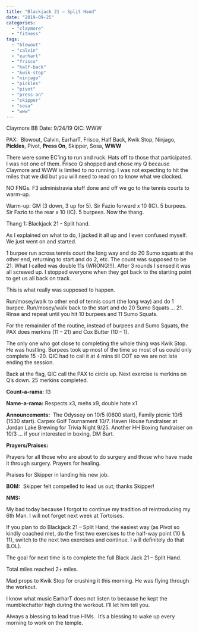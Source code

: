 ```yaml
---
title: "Blackjack 21 – Split Hand"
date: "2019-09-25"
categories: 
  - "claymore"
  - "fitness"
tags: 
  - "blowout"
  - "calvin"
  - "earhart"
  - "frisco"
  - "half-back"
  - "kwik-stop"
  - "ninjago"
  - "pickles"
  - "pivot"
  - "press-on"
  - "skipper"
  - "sosa"
  - "www"
---
```


Claymore BB Date: 9/24/19 QIC: WWW

PAX:  Blowout, Calvin, EarharT, Frisco, Half Back, Kwik Stop, Ninjago, **Pickles**, Pivot, **Press On**, Skipper, Sosa, **WWW**

There were some EC’ing to run and ruck. Hats off to those that participated. I was not one of them. Frisco Q shopped and chose my Q because Claymore and WWW is limited to no running. I was not expecting to hit the miles that we did but you will need to read on to know what we clocked.

NO FNGs. F3 administravia stuff done and off we go to the tennis courts to warm-up.

Warm-up: GM (3 down, 3 up for 5). Sir Fazio forward x 10 (IC). 5 burpees. Sir Fazio to the rear x 10 (IC). 5 burpees. Now the thang.

Thang 1: Blackjack 21 - Split hand.

As I explained on what to do, I jacked it all up and I even confused myself. We just went on and started.

1 burpee run across tennis court the long way and do 20 Sumo squats at the other end, returning to start and do 2, etc. The count was supposed to be 21. What I called was double 11s (WRONG!!!). After 3 rounds I sensed it was all screwed up. I stopped everyone when they got back to the starting point to get us all back on track.

This is what really was supposed to happen.

Run/mosey/walk to other end of tennis court (the long way) and do 1 burpee. Run/mosey/walk back to the start and do 20 Sumo Squats … 21. Rinse and repeat until you hit 10 burpees and 11 Sumo Squats.

For the remainder of the routine, instead of burpees and Sumo Squats, the PAX does merkins (11 – 21) and Cox Butter (10 – 1).

The only one who got close to completing the whole thing was Kwik Stop. He was hustling. Burpees took up most of the time so most of us could only complete 15 -20. QIC had to call it at 4 mins till COT so we are not late ending the session.

Back at the flag, QIC call the PAX to circle up. Next exercise is merkins on Q’s down. 25 merkins completed.

**Count-a-rama:** 13

**Name-a-rama:** Respects x3, mehs x9, double hate x1

**Announcements:**  The Odyssey on 10/5 (0600 start), Family picnic 10/5 (1530 start). Carpex Golf Tournament 10/7. Haven House fundraiser at Jordan Lake Brewing for Trivia Night 9/25. Another HH Boxing fundraiser on 10/3 … if your interested in boxing, DM Burt.

**Prayers/Praises:**

Prayers for all those who are about to do surgery and those who have made it through surgery. Prayers for healing.

Praises for Skipper in landing his new job.

**BOM:**  Skipper felt compelled to lead us out; thanks Skipper!

**NMS:**

My bad today because I forgot to continue my tradition of reintroducing my 6th Man. I will not forget next week at Tortoises.

If you plan to do Blackjack 21 – Split Hand, the easiest way (as Pivot so kindly coached me), do the first two exercises to the half-way point (10 & 11), switch to the next two exercises and continue. I will definitely do that (LOL).

The goal for next time is to complete the full Black Jack 21 – Split Hand.

Total miles reached 2+ miles.

Mad props to Kwik Stop for crushing it this morning. He was flying through the workout.

I know what music EarharT does not listen to because he kept the mumblechatter high during the workout. I’ll let him tell you.

Always a blessing to lead true HIMs.  It’s a blessing to wake up every morning to work on the temple.
